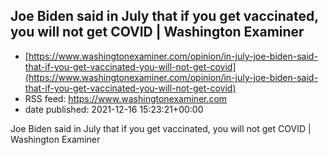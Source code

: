 ## Joe Biden said in July that if you get vaccinated, you will not get COVID | Washington Examiner
 - [https://www.washingtonexaminer.com/opinion/in-july-joe-biden-said-that-if-you-get-vaccinated-you-will-not-get-covid](https://www.washingtonexaminer.com/opinion/in-july-joe-biden-said-that-if-you-get-vaccinated-you-will-not-get-covid)
 - RSS feed: https://www.washingtonexaminer.com
 - date published: 2021-12-16 15:23:21+00:00

Joe Biden said in July that if you get vaccinated, you will not get COVID | Washington Examiner

